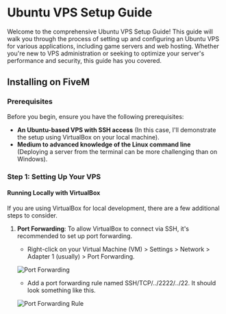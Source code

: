 # Ubuntu VPS Setup Guide

Welcome to the comprehensive Ubuntu VPS Setup Guide! This guide will walk you through the process of setting up and configuring an Ubuntu VPS for various applications, including game servers and web hosting. Whether you're new to VPS administration or seeking to optimize your server's performance and security, this guide has you covered.

## Installing on FiveM

### Prerequisites

Before you begin, ensure you have the following prerequisites:

- **An Ubuntu-based VPS with SSH access** (In this case, I'll demonstrate the setup using VirtualBox on your local machine).
- **Medium to advanced knowledge of the Linux command line** (Deploying a server from the terminal can be more challenging than on Windows).

### Step 1: Setting Up Your VPS

#### Running Locally with VirtualBox

If you are using VirtualBox for local development, there are a few additional steps to consider.

1. **Port Forwarding**: To allow VirtualBox to connect via SSH, it's recommended to set up port forwarding.

    - Right-click on your Virtual Machine (VM) > Settings > Network > Adapter 1 (usually) > Port Forwarding.
    
    ![Port Forwarding](https://github.com/ferrnnaando/fivem-gameserver-setup/assets/77246868/d7229cd7-591c-4634-8857-f323aed2a4fa)
    
    - Add a port forwarding rule named SSH/TCP/../2222/../22. It should look something like this.
    
    ![Port Forwarding Rule](https://github.com/ferrnnaando/fivem-gameserver-setup/assets/77246868/d57c42ac-1603-4e69-bf1e-97bb0f735b01)
